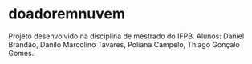 # doadoremnuvem
Projeto desenvolvido na disciplina de mestrado do IFPB. Alunos: Daniel Brandão, Danilo Marcolino Tavares, Poliana Campelo, Thiago Gonçalo Gomes.
